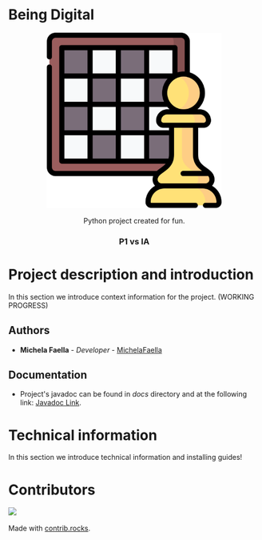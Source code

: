 # Being Digital

<p align = "center">
  <img src = "logo.png" width="350" alt="Logo">
</p>

<p align = "center">
  Python project  created for fun.
</p>
<h3 align = "center">P1 vs IA</h3>

# Project description and introduction

In this section we introduce context information for the project. (WORKING PROGRESS)

## Authors

* **Michela Faella** - *Developer* - [MichelaFaella](https://github.com/MichelaFaella)

## Documentation

* Project's javadoc can be found in *docs* directory and at the following
  link: [Javadoc Link](https://michelafaella.github.io/BeingDigital/).


# Technical information

In this section we introduce technical information and installing guides!


# Contributors

<a href="https://github.com/MichelaFaella/BeingDigital/graphs/contributors">
  <img src="https://contrib.rocks/image?repo=MichelaFaella/ChessForFun" />
</a>

Made with [contrib.rocks](https://contrib.rocks).
